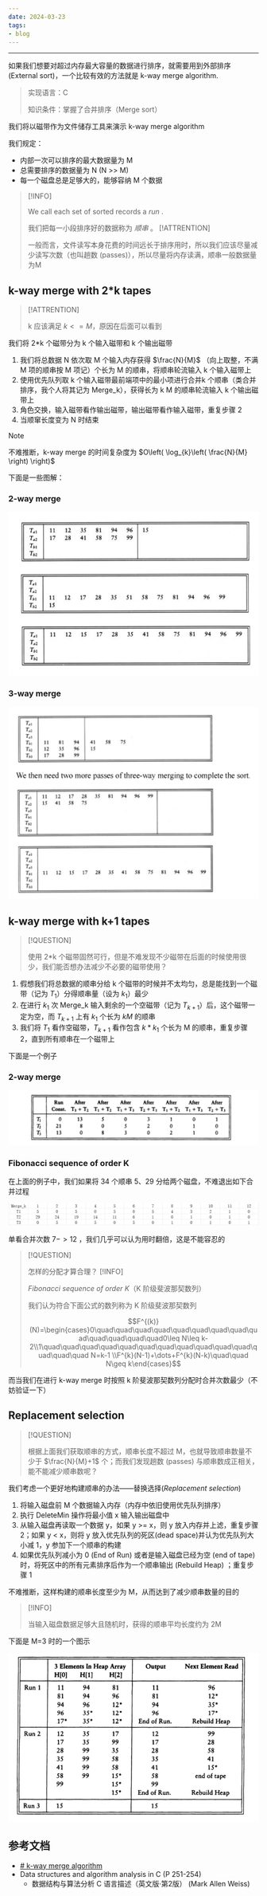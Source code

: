 ```yaml
---
date: 2024-03-23
tags:
- blog
---
```


***

如果我们想要对超过内存最大容量的数据进行排序，就需要用到外部排序(External sort)，一个比较有效的方法就是 k-way merge algorithm.

> 实现语言：C
> 
> 知识条件：掌握了合并排序（Merge sort）

<!-- more -->

我们将以磁带作为文件储存工具来演示 k-way merge algorithm

我们规定：

- 内部一次可以排序的最大数据量为 M
- 总需要排序的数据量为 N (N >> M)
- 每一个磁盘总是足够大的，能够容纳 M 个数据

> [!INFO]
>
> We call each set of sorted records a _run_ .
>
> 我们把每一小段排序好的数据称为 _顺串_ 。
> [!ATTRENTION]
>
> 一般而言，文件读写本身花费的时间远长于排序用时，所以我们应该尽量减少读写次数（也叫趟数 (passes)），所以尽量将内存读满，顺串一般数据量为M

## k-way merge with  2\*k tapes

> [!ATTRENTION]
>
> k 应该满足 $k <= M$，原因在后面可以看到

我们将 2\*k 个磁带分为 k 个输入磁带和 k 个输出磁带

1. 我们将总数据 N 依次取 M 个输入内存获得 $\frac{N}{M}$ （向上取整，不满 M 项的顺串按 M 项记）个长为 M 的顺串，将顺串轮流输入 k 个输入磁带上
2. 使用优先队列取 k 个输入磁带最前端项中的最小项进行合并k 个顺串（类合并排序，我个人将其记为 Merge_k），获得长为 k M 的顺串轮流输入 k 个输出磁带上
3. 角色交换，输入磁带看作输出磁带，输出磁带看作输入磁带，重复步骤 2
4. 当顺窜长度变为 N 时结束 

> [!NOTE]
>
> 不难推断，k-way merge 的时间复杂度为 $O\left( \log_{k}\left( \frac{N}{M} \right) \right)$

下面是一些图解：

### 2-way merge

![](attachments/k-way%20merge%20algorithm.png)

### 3-way merge

![](attachments/k-way%20merge%20algorithm-1.png)

## k-way merge with k+1 tapes

> [!QUESTION]
>
> 使用 2\*k 个磁带固然可行，但是不难发现不少磁带在后面的时候使用很少，我们能否想办法减少不必要的磁带使用？

1. 假想我们将总数据的顺串分给 k 个磁带的时候并不太均匀，总是能找到一个磁带（记为 $T_{1}$）分得顺串量（设为 $k_1$）最少
2. 在进行 $k_1$ 次 Merge_k 输入剩余的一个空磁带（记为 $T_{k+1}$）后，这个磁带一定为空，而 $T_{k+1}$ 上有 $k_{1}$ 个长为 $kM$ 的顺串
3. 我们将 $T_{1}$ 看作空磁带，$T_{k+1}$ 看作包含 $k*k_{1}$ 个长为 M 的顺串，重复步骤 2，直到所有顺串在一个磁带上

下面是一个例子

### 2-way merge

![](attachments/k-way%20merge%20algorithm-2.png)

### Fibonacci sequence of order K

在上面的例子中，我们如果将 34 个顺串 5、29 分给两个磁盘，不难退出如下合并过程

![](attachments/k-way%20merge%20algorithm-3.png)

单看合并次数 $7->12$  ，我们几乎可以认为用时翻倍，这是不能容忍的

> [!QUESTION]
>
> 怎样的分配才算合理？
> [!INFO]
>
> _Fibonacci sequence of order K_（K 阶级斐波那契数列）
> 
> 我们认为符合下面公式的数列称为 K 阶级斐波那契数列
>
> $$F^{(k)}(N)=\begin{cases}0\quad\quad\quad\quad\quad\quad\quad\quad\quad\quad\quad\quad\quad0\leq N\leq k-2\\1\quad\quad\quad\quad\quad\quad\quad\quad\quad\quad\quad\quad\quad\quad N=k-1 \\F^{k}(N-1)+\dots+F^{k}(N-k)\quad\quad N\geq k\end{cases}$$

而当我们在进行 k-way merge 时按照 k 阶斐波那契数列分配时合并次数最少（不妨验证一下）

## Replacement selection

> [!QUESTION]
>
> 根据上面我们获取顺串的方式，顺串长度不超过 M，也就导致顺串数量不少于
> $\frac{N}{M}+1$ 个；而我们发现趟数 (passes) 与顺串数成正相关，能不能减少顺串数呢？

我们考虑一个更好地构建顺串的办法——替换选择(_Replacement selection_)

1. 将输入磁盘前 M 个数据输入内存（内存中依旧使用优先队列排序）
2. 执行 DeleteMin 操作将最小值 x 输入输出磁盘中
3. 从输入磁盘再读取一个数据 y，如果 y >= x，则 y 放入内存并上滤，重复步骤 2；如果 y < x，则将 y 放入优先队列的死区(dead space)并认为优先队列大小减 1，y 参加下一个顺串的构建
4. 如果优先队列减小为 0 (End of Run) 或者是输入磁盘已经为空 (end of tape) 时，将死区中的所有元素排序后作为一个顺串输出 (Rebuild Heap) ；重复步骤 1

不难推断，这样构建的顺串长度至少为 M，从而达到了减少顺串数量的目的

> [!INFO]
>
> 当输入磁盘数据足够大且随机时，获得的顺串平均长度约为 2M

下面是 M=3 时的一个图示

![](attachments/k-way%20merge%20algorithm-4.png)

## 参考文档

-  [# k-way merge algorithm](https://en.wikipedia.org/wiki/K-way_merge_algorithm#Two-way_merge)
- Data structures and algorithm analysis in C (P 251-254)
    - 数据结构与算法分析 C 语言描述（英文版·第2版） (Mark Allen Weiss)
